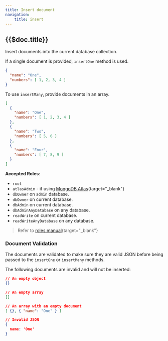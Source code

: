 ```yaml
---
title: Insert document
navigation:
    title: insert
---
```



## {{$doc.title}}

Insert documents into the current database collection.

If a single document is provided, `insertOne` method is used.

```json [valid document]
{
  "name": "One",
  "numbers": [ 1, 2, 3, 4 ]
}
```

To use `insertMany`, provide documents in an array.

```json [valid documents]
[
  {
    "name": "One",
    "numbers": [ 1, 2, 3, 4 ]
  },
  {
    "name": "Two",
    "numbers": [ 5, 6 ]
  },
  {
    "name": "Four",
    "numbers": [ 7, 8, 9 ]
  }
]
```

**Accepted Roles**:

- `root`
- `atlasAdmin` - if using [MongoDB Atlas](https://www.mongodb.com/atlas/database){target="_blank"}
- `dbOwner` on `admin` database.
- `dbOwner` on current database.
- `dbAdmin` on current database.
- `dbAdminAnyDatabase` on any database.
- `readWrite` on current database.
- `readWriteAnyDatabase` on any database.

> Refer to [roles manual](https://www.mongodb.com/docs/manual/reference/built-in-roles){target="_blank"}

### Document Validation

The documents are validated to make sure they are valid JSON before being
passed to the `insertOne` or `insertMany` methods.

The following documents are invalid and will not be inserted:

```json [invalid documents]
// An empty object
{}

// An empty array
[]

// An array with an empty document
[ {}, { "name": "One" } ]

// Invalid JSON
{
  name: 'One'
}
```
